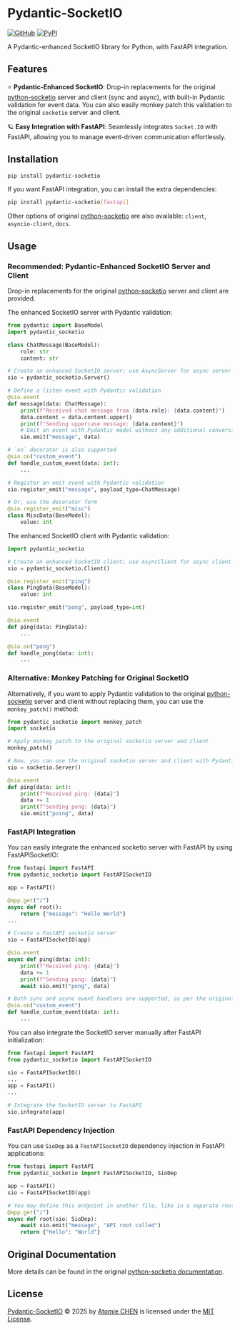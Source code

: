 # Pydantic-SocketIO

[![GitHub](https://img.shields.io/badge/github-Pydantic--SocketIO-blue?logo=github)](https://github.com/atomiechen/Pydantic-SocketIO)
[![PyPI](https://img.shields.io/pypi/v/Pydantic--SocketIO?logo=pypi&logoColor=white)](https://pypi.org/project/pydantic-socketio/)


A Pydantic-enhanced SocketIO library for Python, with FastAPI integration.


## Features

⭐️ **Pydantic-Enhanced SocketIO**: Drop-in replacements for the original [python-socketio](https://github.com/miguelgrinberg/python-socketio) server and client (sync and async), with built-in Pydantic validation for event data. You can also easily monkey patch this validation to the original `socketio` server and client.

🪐 **Easy Integration with FastAPI**: Seamlessly integrates `Socket.IO` with FastAPI, allowing you to manage event-driven communication effortlessly.


## Installation

```sh
pip install pydantic-socketio
```

If you want FastAPI integration, you can install the extra dependencies:

```sh
pip install pydantic-socketio[fastapi]
```

Other options of original [python-socketio](https://github.com/miguelgrinberg/python-socketio) are also available: `client`, `asyncio-client`, `docs`.


## Usage

### Recommended: Pydantic-Enhanced SocketIO Server and Client

Drop-in replacements for the original [python-socketio](https://github.com/miguelgrinberg/python-socketio) server and client are provided. 

The enhanced SocketIO server with Pydantic validation:

```python
from pydantic import BaseModel
import pydantic_socketio

class ChatMessage(BaseModel):
    role: str
    content: str

# Create an enhanced SocketIO server; use AsyncServer for async server
sio = pydantic_socketio.Server()

# Define a listen event with Pydantic validation
@sio.event
def message(data: ChatMessage):
    print(f"Received chat message from {data.role}: {data.content}")
    data.content = data.content.upper()
    print(f"Sending uppercase message: {data.content}")
    # Emit an event with Pydantic model without any additional conversion
    sio.emit("message", data)

# `on` decorator is also supported
@sio.on("custom_event")
def handle_custom_event(data: int):
    ...

# Register an emit event with Pydantic validation
sio.register_emit("message", payload_type=ChatMessage)

# Or, use the decorator form
@sio.register_emit("misc")
class MiscData(BaseModel):
    value: int
```

The enhanced SocketIO client with Pydantic validation:

```python
import pydantic_socketio

# Create an enhanced SocketIO client; use AsyncClient for async client
sio = pydantic_socketio.Client()

@sio.register_emit("ping")
class PingData(BaseModel):
    value: int

sio.register_emit("pong", payload_type=int)

@sio.event
def ping(data: PingData):
    ...

@sio.on("pong")
def handle_pong(data: int):
    ...
```


### Alternative: Monkey Patching for Original SocketIO

Alternatively, if you want to apply Pydantic validation to the original [python-socketio](https://github.com/miguelgrinberg/python-socketio) server and client without replacing them, you can use the `monkey_patch()` method:

```python
from pydantic_socketio import monkey_patch
import socketio

# Apply monkey patch to the original socketio server and client
monkey_patch()

# Now, you can use the original socketio server and client with Pydantic validation
sio = socketio.Server()

@sio.event
def ping(data: int):
    print(f"Received ping: {data}")
    data += 1
    print(f"Sending pong: {data}")
    sio.emit("poing", data)
```


### FastAPI Integration

You can easily integrate the enhanced socketio server with FastAPI by using FastAPISocketIO:

```python
from fastapi import FastAPI
from pydantic_socketio import FastAPISocketIO

app = FastAPI()

@app.get("/")
async def root():
    return {"message": "Hello World"}
...

# Create a FastAPI socketio server
sio = FastAPISocketIO(app)

@sio.event
async def ping(data: int):
    print(f"Received ping: {data}")
    data += 1
    print(f"Sending pong: {data}")
    await sio.emit("pong", data)

# Both sync and async event handlers are supported, as per the original python-socketio
@sio.on("custom_event")
def handle_custom_event(data: int):
    ...
```

You can also integrate the SocketIO server manually after FastAPI initialization:

```python
from fastapi import FastAPI
from pydantic_socketio import FastAPISocketIO

sio = FastAPISocketIO()
...
app = FastAPI()
...

# Integrate the SocketIO server to FastAPI
sio.integrate(app)
```


### FastAPI Dependency Injection

You can use `SioDep` as a `FastAPISocketIO` dependency injection in FastAPI applications:

```python
from fastapi import FastAPI
from pydantic_socketio import FastAPISocketIO, SioDep

app = FastAPI()
sio = FastAPISocketIO(app)

# You may define this endpoint in another file, like in a separate router
@app.get("/")
async def root(sio: SioDep):
    await sio.emit("message", "API root called")
    return {"Hello": "World"}
```


## Original Documentation

More details can be found in the original [python-socketio documentation](https://python-socketio.readthedocs.io/en/stable/).


## License

[Pydantic-SocketIO](https://github.com/atomiechen/Pydantic-SocketIO) © 2025 by [Atomie CHEN](https://github.com/atomiechen) is licensed under the [MIT License](https://github.com/atomiechen/Pydantic-SocketIO/blob/main/LICENSE).
